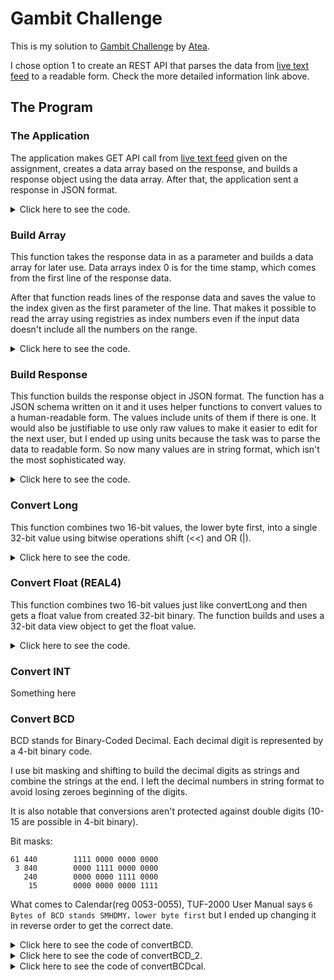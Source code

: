 # Gambit Challenge

This is my solution to [Gambit Challenge](https://github.com/gambit-labs/challenge) by [Atea](https://www.atea.fi/).

I chose option 1 to create an REST API that parses the data from [live text feed](http://tuftuf.gambitlabs.fi/feed.txt) to a readable form.
Check the more detailed information link above.


## The Program


### The Application

The application makes GET API call from [live text feed](http://tuftuf.gambitlabs.fi/feed.txt) given on the assignment,
creates a data array based on the response, and builds a response object using the data array.
After that, the application sent a response in JSON format.

<details>
<summary>Click here to see the code.</summary>
	
```javascript
// add code here
```
</details>


### Build Array

This function takes the response data in as a parameter and builds a data array for later use. Data arrays index 0 is for the time stamp,
which comes from the first line of the response data.

After that function reads lines of the response data and saves the value to the index
given as the first parameter of the line. That makes it possible to read the array using registries as index numbers even 
if the input data doesn't include all the numbers on the range.

<details>
<summary>Click here to see the code.</summary>
	
```javascript
// add code here
```
</details>


### Build Response

This function builds the response object in JSON format. The function has a JSON schema written on it and it uses helper functions to convert values
to a human-readable form. The values include units of them if there is one. It would also be justifiable to use only raw values to make it
easier to edit for the next user, but I ended up using units because the task was to parse the data to readable form. So now many values are in
string format, which isn't the most sophisticated way.

<details>
<summary>Click here to see the code.</summary>
	
```javascript
// add code here
```
</details>


### Convert Long

This function combines two 16-bit values, the lower byte first, into a single 32-bit value using bitwise operations shift (<<) and OR (|).

<details>
<summary>Click here to see the code.</summary>
	
```javascript
let	convertLong = (reg1, reg2) => {
	return (reg2 << 16) | reg1
}
```
</details>


### Convert Float (REAL4)

This function combines two 16-bit values just like convertLong and then gets a float value from created 32-bit binary.
The function builds and uses a 32-bit data view object to get the float value.

<details>
<summary>Click here to see the code.</summary>
	
```javascript
let	convertFloat = (reg1, reg2) => {
	let value = (reg2 << 16) | reg1;
	const buffer = new ArrayBuffer(4);
	const dataView = new DataView(buffer);
	dataView.setUint32(0, value, false);
	const floatValue = dataView.getFloat32(0, false);
	return floatValue
}
```
</details>


### Convert INT

Something here


### Convert BCD

BCD stands for Binary-Coded Decimal. Each decimal digit is represented by a 4-bit binary code.

I use bit masking and shifting to build the decimal digits as strings and combine the strings at the end. I left the decimal numbers in string format to avoid losing zeroes beginning of the digits.

It is also notable that conversions aren't protected against double digits (10-15 are possible in 4-bit binary).

Bit masks:
```
61 440        1111 0000 0000 0000
 3 840        0000 1111 0000 0000
   240        0000 0000 1111 0000
    15        0000 0000 0000 1111
```

What comes to Calendar(reg 0053-0055), TUF-2000 User Manual says `6 Bytes of BCD stands SMHDMY，lower byte first` but I ended up changing it in reverse order to get the correct date.

<details>
<summary>Click here to see the code of convertBCD.</summary>
	
```javascript
let convertBCD = (reg) => {
	let value1 = (reg & 61440) >> 12;
	let value2 = (reg & 3840) >> 8;
	let value3 = (reg & 240) >> 4;
	let value4 = (reg & 15);
	const valueStr =	String(value1) +
						String(value2) +
						String(value3) +
						String(value4);
	return valueStr
}
```
</details>

<details>
<summary>Click here to see the code of convertBCD_2.</summary>
	
```javascript
let convertBCD_2 = (reg1, reg2) => {
	return convertBCD(reg2) + convertBCD(reg1)
}
```
</details>

<details>
<summary>Click here to see the code of convertBCDcal.</summary>
	
```javascript
let convertBCDcal = (reg1, reg2, reg3) => {
	let value1 = (reg3 & 61440) >> 12;
	let value2 = (reg3 & 3840) >> 8;
	let value3 = (reg3 & 240) >> 4;
	let value4 = (reg3 & 15);
	let value5 = (reg2 & 61440) >> 12;
	let value6 = (reg2 & 3840) >> 8;
	let value7 = (reg2 & 240) >> 4;
	let value8 = (reg2 & 15);
	let value9 = (reg1 & 61440) >> 12;
	let value10 = (reg1 & 3840) >> 8;
	let value11 = (reg1 & 240) >> 4;
	let value12 = (reg1 & 15);
	const calendar =	'20' +
						String(value1) +
						String(value2) +
						'-' +
						String(value3) +
						String(value4) +
						'-' +
						String(value5) +
						String(value6) +
						' ' +
						String(value7) +
						String(value8) +
						':' +
						String(value9) +
						String(value10) +
						':' +
						String(value11) +
						String(value12);
	return calendar
}
```
</details>
